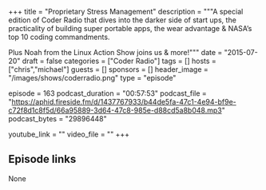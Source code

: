 +++
title = "Proprietary Stress Management"
description = """A special edition of Coder Radio that dives into the darker side of start ups, the practicality of building super portable apps, the wear advantage & NASA’s top 10 coding commandments.

Plus Noah from the Linux Action Show joins us & more!"""
date = "2015-07-20"
draft = false
categories = ["Coder Radio"]
tags = []
hosts = ["chris","michael"]
guests = []
sponsors = []
header_image = "/images/shows/coderradio.png"
type = "episode"

episode = 163
podcast_duration = "00:57:53"
podcast_file = "https://aphid.fireside.fm/d/1437767933/b44de5fa-47c1-4e94-bf9e-c72f8d1c8f5d/66a95889-3d64-47c8-985e-d88cd5a8b048.mp3"
podcast_bytes = "29896448"

youtube_link = ""
video_file = ""
+++

## Episode links

None


